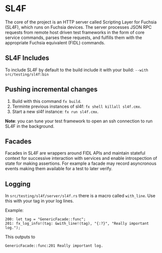 # SL4F

The core of the project is an HTTP server called Scripting Layer for Fuchsia
(SL4F), which runs on Fuchsia devices. The server processes JSON RPC requests
from remote host driven test frameworks in the form of core service commands,
parses these requests, and fulfills them with the appropriate Fuchsia
equivalent (FIDL) commands.

## SL4F Includes

To include SL4F by default to the build include it with your build:
`--with src/testing/sl4f:bin`

## Pushing incremental changes

1. Build with this command `fx build`.
2. Terminte previous instances of sl4f: `fx shell killall sl4f.cmx`.
3. Start a new sl4f instance: `fx run sl4f.cmx`.

**Note**: you can tune your test framework to open an ssh connection to run
SL4F in the background.

## Facades

Facades in SL4F are wrappers around FIDL APIs and maintain stateful context
for successive interaction with services and enable introspection of state
for making assertions. For example a facade may record asyncronous events
making them available for a test to later verify.

## Logging

In `src/testing/sl4f/server/sl4f.rs` there is a macro called `with_line`. Use
this with your tag in your log lines.

Example:
```
200: let tag = "GenericFacade::func";
201: fx_log_info!(tag: &with_line!(tag), "{:?}", "Really important log.");
```
This outputs to
```
GenericFacade::func:201 Really important log.
```
